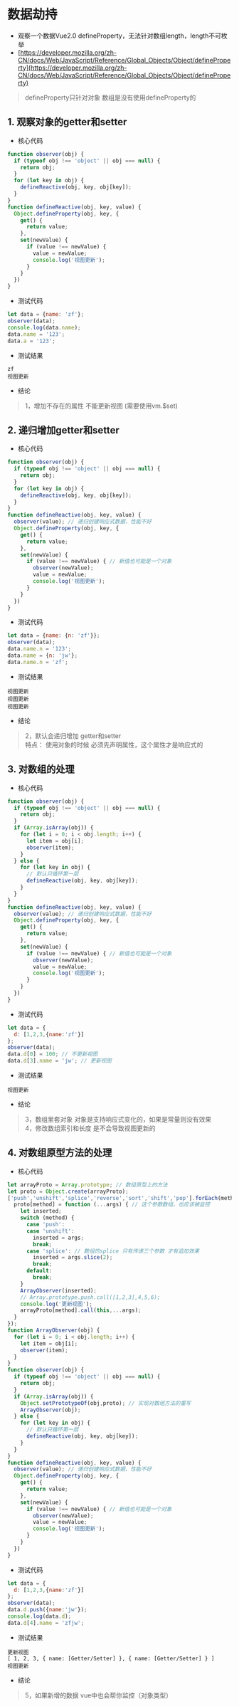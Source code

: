 # 数据劫持

* 观察一个数据Vue2.0 defineProperty，无法针对数组length，length不可枚举
* [https://developer.mozilla.org/zh-CN/docs/Web/JavaScript/Reference/Global_Objects/Object/defineProperty](https://developer.mozilla.org/zh-CN/docs/Web/JavaScript/Reference/Global_Objects/Object/defineProperty)
>defineProperty只针对对象 数组是没有使用defineProperty的

## 1. 观察对象的getter和setter
* 核心代码
```js
function observer(obj) {
  if (typeof obj !== 'object' || obj === null) {
    return obj;
  }
  for (let key in obj) {
    defineReactive(obj, key, obj[key]);
  }
}
function defineReactive(obj, key, value) {
  Object.defineProperty(obj, key, {
    get() {
      return value;
    },
    set(newValue) {
      if (value !== newValue) {
        value = newValue;
        console.log('视图更新');
      }
    }
  })
}
```
* 测试代码
```js
let data = {name: 'zf'};
observer(data);
console.log(data.name);
data.name = '123';
data.a = '123';
```
* 测试结果
```
zf
视图更新
```
* 结论
>1，增加不存在的属性 不能更新视图 (需要使用vm.$set)

## 2. 递归增加getter和setter
* 核心代码
```js
function observer(obj) {
  if (typeof obj !== 'object' || obj === null) {
    return obj;
  }
  for (let key in obj) {
    defineReactive(obj, key, obj[key]);
  }
}
function defineReactive(obj, key, value) {
  observer(value); // 递归创建响应式数据，性能不好
  Object.defineProperty(obj, key, {
    get() {
      return value;
    },
    set(newValue) {
      if (value !== newValue) { // 新值也可能是一个对象
        observer(newValue);
        value = newValue;
        console.log('视图更新');
      }
    }
  })
}
```
* 测试代码
```js
let data = {name: {n: 'zf'}};
observer(data);
data.name.n = '123';
data.name = {n: 'jw'};
data.name.n = 'zf';
```
* 测试结果
```
视图更新
视图更新
视图更新
```
* 结论
>2，默认会递归增加 getter和setter<br>
>特点： 使用对象的时候 必须先声明属性，这个属性才是响应式的

## 3. 对数组的处理
* 核心代码
```js
function observer(obj) {
  if (typeof obj !== 'object' || obj === null) {
    return obj;
  }
  if (Array.isArray(obj)) {
    for (let i = 0; i < obj.length; i++) {
      let item = obj[i];
      observer(item);
    }
  } else {
    for (let key in obj) {
      // 默认只循环第一层
      defineReactive(obj, key, obj[key]);
    }
  }
}
function defineReactive(obj, key, value) {
  observer(value); // 递归创建响应式数据，性能不好
  Object.defineProperty(obj, key, {
    get() {
      return value;
    },
    set(newValue) {
      if (value !== newValue) { // 新值也可能是一个对象
        observer(newValue);
        value = newValue;
        console.log('视图更新');
      }
    }
  })
}
```
* 测试代码
```js
let data = {
  d: [1,2,3,{name:'zf'}]
};
observer(data);
data.d[0] = 100; // 不更新视图
data.d[3].name = 'jw'; // 更新视图
```
* 测试结果
```
视图更新
```
* 结论
>3，数组里套对象 对象是支持响应式变化的，如果是常量则没有效果<br>
>4，修改数组索引和长度 是不会导致视图更新的

## 4. 对数组原型方法的处理
* 核心代码
```js
let arrayProto = Array.prototype; // 数组原型上的方法
let proto = Object.create(arrayProto);
['push','unshift','splice','reverse','sort','shift','pop'].forEach(method => {
  proto[method] = function (...args) { // 这个参数数组，也应该被监控
    let inserted;
    switch (method) {
      case 'push':
      case 'unshift':
        inserted = args;
        break;
      case 'splice': // 数组的splice 只有传递三个参数 才有追加效果
        inserted = args.slice(2);
        break;
      default:
        break;
    }
    ArrayObserver(inserted);
    // Array.prototype.push.call([1,2,3],4,5,6);
    console.log('更新视图');
    arrayProto[method].call(this,...args);
  }
});
function ArrayObserver(obj) {
  for (let i = 0; i < obj.length; i++) {
    let item = obj[i];
    observer(item);
  }
}
function observer(obj) {
  if (typeof obj !== 'object' || obj === null) {
    return obj;
  }
  if (Array.isArray(obj)) {
    Object.setPrototypeOf(obj,proto); // 实现对数组方法的重写
    ArrayObserver(obj);
  } else {
    for (let key in obj) {
      // 默认只循环第一层
      defineReactive(obj, key, obj[key]);
    }
  }
}
function defineReactive(obj, key, value) {
  observer(value); // 递归创建响应式数据，性能不好
  Object.defineProperty(obj, key, {
    get() {
      return value;
    },
    set(newValue) {
      if (value !== newValue) { // 新值也可能是一个对象
        observer(newValue);
        value = newValue;
        console.log('视图更新');
      }
    }
  })
}
```
* 测试代码
```js
let data = {
  d: [1,2,3,{name:'zf'}]
};
observer(data);
data.d.push({name:'jw'});
console.log(data.d);
data.d[4].name = 'zfjw';
```
* 测试结果
```
更新视图
[ 1, 2, 3, { name: [Getter/Setter] }, { name: [Getter/Setter] } ]
视图更新
```
* 结论
>5，如果新增的数据 vue中也会帮你监控（对象类型）


